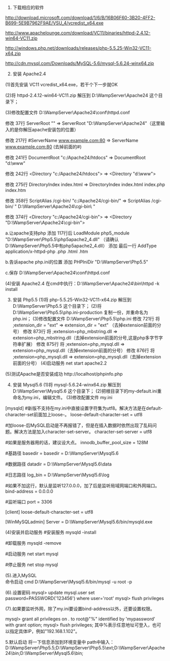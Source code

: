 1. 下载相应的软件

http://download.microsoft.com/download/1/6/B/16B06F60-3B20-4FF2-B699-5E9B7962F9AE/VSU_4/vcredist_x64.exe

http://www.apachelounge.com/download/VC11/binaries/httpd-2.4.12-win64-VC11.zip

http://windows.php.net/downloads/releases/php-5.5.25-Win32-VC11-x64.zip

http://cdn.mysql.com/Downloads/MySQL-5.6/mysql-5.6.24-winx64.zip


2. 安装 Apache2.4

(1)首先安装 VC11 vcredist_x64.exe，若干个下一步就OK

(2)将 httpd-2.4.12-win64-VC11.zip 解压到 D:\WampServer\Apache24 这个目录下；

(3)修改配置文件 D:\WampServer\Apache24\conf\httpd.conf 

修改 37行 ServerRoot "" => ServerRoot "D:\WampServer\Apache24"（这里输入的是你解压apache安装包的位置）

修改 217行 #ServerName www.example.com:80 => ServerName www.example.com:80 (去掉前面的#)

修改 241行 DocumentRoot "c:/Apache24/htdocs" => DocumentRoot "d:\www"

修改 242行 <Directory "c:/Apache24/htdocs"> => <Directory "d:\www">

修改 275行 DirectoryIndex index.html => DirectoryIndex index.html index.php index.htm

修改 358行 ScriptAlias /cgi-bin/ "c:/Apache24/cgi-bin/"  => ScriptAlias /cgi-bin/ " D:\WampServer\Apache24\cgi-bin\ "

修改 374行 <Directory "c:/Apache24/cgi-bin"> => <Directory "D:\WampServer\Apache24\cgi-bin">


a.让apache支持php
添加 117行后 LoadModule php5_module "D:\WampServer\Php5.5\php5apache2_4.dll" （请确认D:\WampServer\Php5.5中有php5apache2_4.dll）
添加 最后一行 AddType application/x-httpd-php .php .html .htm

b.告诉apache php.ini的位置
添加 PHPIniDir "D:\WampServer\Php5.5"

c.保存 D:\WampServer\Apache24\conf\httpd.conf

(4)安装 Apache2.4
在cmd中执行：D:\WampServer\Apache24\bin\httpd -k install


3. 安装 Php5.5
(1)将 php-5.5.25-Win32-VC11-x64.zip 解压到 D:\WampServer\Php5.5 这个目录下；
(2)将 D:\WampServer\Php5.5\php.ini-production 复制一份，并重命名为php.ini；
(3)修改配置文件 D:\WampServer\Php5.5\php.ini
修改 721行 将 ;extension_dir = "ext"		=> extension_dir = "ext" （去掉extension前面的分号）
修改 873行 将 ;extension=php_mbstring.dll	=> extension=php_mbstring.dll（去掉extension前面的分号,这是php多字节字符串扩展） 
修改 875行 将 ;extension=php_mysql.dll		=> extension=php_mysql.dll（去掉extension前面的分号）
修改 876行 将 ;extension=php_mysqli.dll		=> extension=php_mysqli.dll（去掉extension前面的分号）
(4)启动服务
net start apache2.2

(5)测试Apache是否安装成功
http://localhost/phpinfo.php

4. 安装 Mysql5.6 
(1)将 mysql-5.6.24-winx64.zip 解压到 D:\WampServer\Mysql5.6 这个目录下；
(2)把根目录下的my-default.ini重命名为my.ini，编辑文件。
(3)修改配置文件 my.ini

[mysqld]
#新版不支持在my.ini中直接设置字符集为utf8。解决方法是在default-character-set前面加上loose-。
loose-default-character-set = utf8

#加loose-后MySQL启动是不再报错了，但是在插入数据时依然出现了乱码问题。解决方法是加入character-set-server。
character-set-server = utf8

#如果是服务器用的话，建议设大点。
innodb_buffer_pool_size = 128M

#基路径
basedir = basedir = D:\WampServer\Mysql5.6

#数据路径
datadir = D:\WampServer\Mysql5.6\data

#日志路径
log_bin = D:\WampServer\Mysql5.6\log

#如果不加这行，默认是监听127.0.0.0，加了后是监听局域网端口和外网端口。
bind-address = 0.0.0.0

#监听端口
port = 3306

[client]
loose-default-character-set = utf8

[WinMySQLadmin]
Server = D:\WampServer\Mysql5.6/bin/mysqld.exe

(4)安装并启动服务
#安装服务
mysqld -install

#卸载服务
mysqld -remove

#启动服务
net start mysql

#停止服务
net stop mysql

(5).进入MySQL\
命令启动 cmd
D:\WampServer\Mysql5.6/bin/mysql -u root -p

(6).设置密码
mysql> update mysql.user set password=PASSWORD('123456') where user='root'
mysql> flush privileges

(7).如果要监听外网，除了my.ini要设置bind-address以外，还要设置权限。

mysql> grant all privileges on *.* to root@"%" identified by 'mypassword' with grant option;
mysql> flush privileges;
其中%表示任意地址可登入，也可以指定具体IP，例如"192.168.1.102"。

5.默认启动
将一下信息添加到环境变量中
path中输入：D:\WampServer\Php5.5;D:\WampServer\Php5.5\ext;D:\WampServer\Apache24\bin;D:\WampServer\Mysql5.6\bin;
